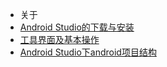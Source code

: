 - 关于
- [Android Studio的下载与安装 ](toc-struct.md)
- [工具界面及基本操作 ](glossary.md)
- [Android Studio下android项目结构  ](glossary.md)
